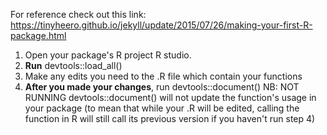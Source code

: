 For reference check out this link: https://tinyheero.github.io/jekyll/update/2015/07/26/making-your-first-R-package.html

1) Open your package's R project R studio.
2) **Run** devtools::load_all()
3) Make any edits you need to the .R file which contain your functions
4) **After you made your changes**, run devtools::document()
   NB: NOT RUNNING devtools::document() will not update the function's usage in your package
   (to mean that while your .R will be edited, calling the function in R will still call its previous version if you haven't run step 4)
